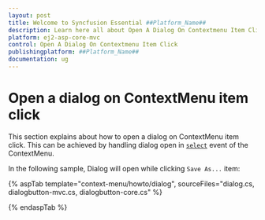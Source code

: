 ```yaml
---
layout: post
title: Welcome to Syncfusion Essential ##Platform_Name##
description: Learn here all about Open A Dialog On Contextmenu Item Click of Syncfusion Essential ##Platform_Name## widgets based on HTML5 and jQuery.
platform: ej2-asp-core-mvc
control: Open A Dialog On Contextmenu Item Click
publishingplatform: ##Platform_Name##
documentation: ug
---
```


# Open a dialog on ContextMenu item click

This section explains about how to open a dialog on ContextMenu item click. This can be achieved by
handling dialog open in [`select`](https://help.syncfusion.com/cr/cref_files/aspnetcore-js2/aspnetcore/Syncfusion.EJ2~Syncfusion.EJ2.Navigations.ContextMenu~Select.html) event of the ContextMenu.

In the following sample, Dialog will open while clicking `Save As...` item:

{% aspTab template="context-menu/howto/dialog", sourceFiles="dialog.cs, dialogbutton-mvc.cs, dialogbutton-core.cs" %}

{% endaspTab %}
